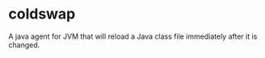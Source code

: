 coldswap
========

A java agent for JVM that will reload a Java class file immediately after it is changed.